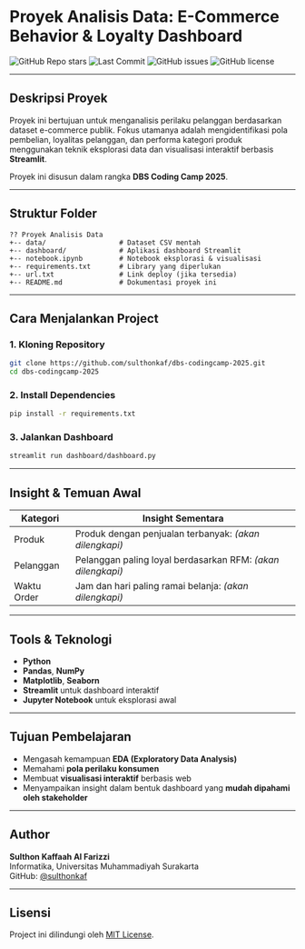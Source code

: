 
# Proyek Analisis Data: E-Commerce Behavior & Loyalty Dashboard

![GitHub Repo stars](https://img.shields.io/github/stars/sulthonkaf/Proyek-Data-Analisis?style=social)
![Last Commit](https://img.shields.io/github/last-commit/sulthonkaf/Proyek-Data-Analisis)
![GitHub issues](https://img.shields.io/github/issues/sulthonkaf/Proyek-Data-Analisis)
![GitHub license](https://img.shields.io/github/license/sulthonkaf/Proyek-Data-Analisis)


---

## Deskripsi Proyek

Proyek ini bertujuan untuk menganalisis perilaku pelanggan berdasarkan dataset e-commerce publik. Fokus utamanya adalah mengidentifikasi pola pembelian, loyalitas pelanggan, dan performa kategori produk menggunakan teknik eksplorasi data dan visualisasi interaktif berbasis **Streamlit**.

Proyek ini disusun dalam rangka **DBS Coding Camp 2025**.

---

## Struktur Folder

```
?? Proyek Analisis Data
+-- data/                  # Dataset CSV mentah
+-- dashboard/             # Aplikasi dashboard Streamlit
+-- notebook.ipynb         # Notebook eksplorasi & visualisasi
+-- requirements.txt       # Library yang diperlukan
+-- url.txt                # Link deploy (jika tersedia)
+-- README.md              # Dokumentasi proyek ini
```

---

## Cara Menjalankan Project

### 1. Kloning Repository

```bash
git clone https://github.com/sulthonkaf/dbs-codingcamp-2025.git
cd dbs-codingcamp-2025
```

### 2. Install Dependencies

```bash
pip install -r requirements.txt
```

### 3. Jalankan Dashboard

```bash
streamlit run dashboard/dashboard.py
```

---

## Insight & Temuan Awal

| Kategori        | Insight Sementara                                      |
|----------------|----------------------------------------------------------|
|  Produk       | Produk dengan penjualan terbanyak: *(akan dilengkapi)* |
|  Pelanggan    | Pelanggan paling loyal berdasarkan RFM: *(akan dilengkapi)* |
|  Waktu Order  | Jam dan hari paling ramai belanja: *(akan dilengkapi)* |

---

## Tools & Teknologi

- **Python**
- **Pandas**, **NumPy**
- **Matplotlib**, **Seaborn**
- **Streamlit** untuk dashboard interaktif
- **Jupyter Notebook** untuk eksplorasi awal

---

## Tujuan Pembelajaran

- Mengasah kemampuan **EDA (Exploratory Data Analysis)**
- Memahami **pola perilaku konsumen**
- Membuat **visualisasi interaktif** berbasis web
- Menyampaikan insight dalam bentuk dashboard yang **mudah dipahami oleh stakeholder**

---

## Author

**Sulthon Kaffaah Al Farizzi**  
Informatika, Universitas Muhammadiyah Surakarta  
GitHub: [@sulthonkaf](https://github.com/sulthonkaf)

---

## Lisensi

Project ini dilindungi oleh [MIT License](LICENSE).
